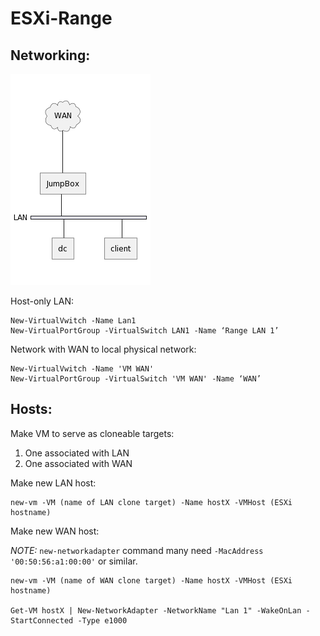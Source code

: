 # ESXi-Range

## Networking:

![](simple_net.png)

Host-only LAN:
```
New-VirtualVwitch -Name Lan1
New-VirtualPortGroup -VirtualSwitch LAN1 -Name ‘Range LAN 1’
```
Network with WAN to local physical network:
```
New-VirtualVwitch -Name 'VM WAN'
New-VirtualPortGroup -VirtualSwitch 'VM WAN' -Name ‘WAN’
```

## Hosts:

Make VM to serve as cloneable targets: 
1. One associated with LAN
2. One associated with WAN

Make new LAN host:
```
new-vm -VM (name of LAN clone target) -Name hostX -VMHost (ESXi hostname)
```
Make new WAN host:

*NOTE:* ```new-networkadapter``` command many need ```-MacAddress '00:50:56:a1:00:00'``` or similar. 

```
new-vm -VM (name of WAN clone target) -Name hostX -VMHost (ESXi hostname)

Get-VM hostX | New-NetworkAdapter -NetworkName "Lan 1" -WakeOnLan -StartConnected -Type e1000
